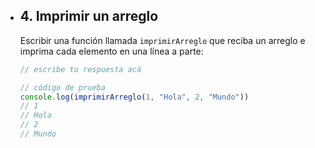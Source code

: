 - ## 4. Imprimir un arreglo

  

  Escribir una función llamada `imprimirArreglo` que reciba un arreglo e imprima cada elemento en una línea a parte:

  ```js
  // escribe tu respuesta acá
  
  // código de prueba
  console.log(imprimirArreglo(1, "Hola", 2, "Mundo"))
  // 1
  // Hola                           
  // 2
  // Mundo
  ```


